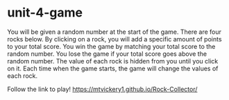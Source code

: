 # unit-4-game

You will be given a random number at the start of the game.
There are four rocks below. By clicking on a rock, you will add a specific amount of points to your total score.
You win the game by matching your total score to the random number. You lose the game if your total score goes above the random number.
The value of each rock is hidden from you until you click on it.
Each time when the game starts, the game will change the values of each rock.

Follow the link to play!
https://mtvickery1.github.io/Rock-Collector/
